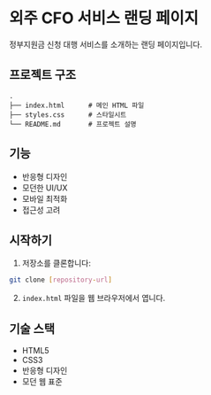 # 외주 CFO 서비스 랜딩 페이지

정부지원금 신청 대행 서비스를 소개하는 랜딩 페이지입니다.

## 프로젝트 구조

```
.
├── index.html      # 메인 HTML 파일
├── styles.css      # 스타일시트
└── README.md       # 프로젝트 설명
```

## 기능

- 반응형 디자인
- 모던한 UI/UX
- 모바일 최적화
- 접근성 고려

## 시작하기

1. 저장소를 클론합니다:
```bash
git clone [repository-url]
```

2. `index.html` 파일을 웹 브라우저에서 엽니다.

## 기술 스택

- HTML5
- CSS3
- 반응형 디자인
- 모던 웹 표준 